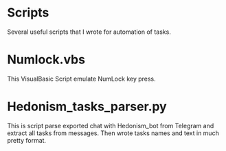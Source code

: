 # Scripts
Several useful scripts that I wrote for automation of tasks.

# Numlock.vbs
This VisualBasic Script emulate NumLock key press.

# Hedonism_tasks_parser.py
This is script parse exported chat with Hedonism_bot from Telegram and extract all tasks from messages. Then wrote tasks names and text in much pretty format. 
